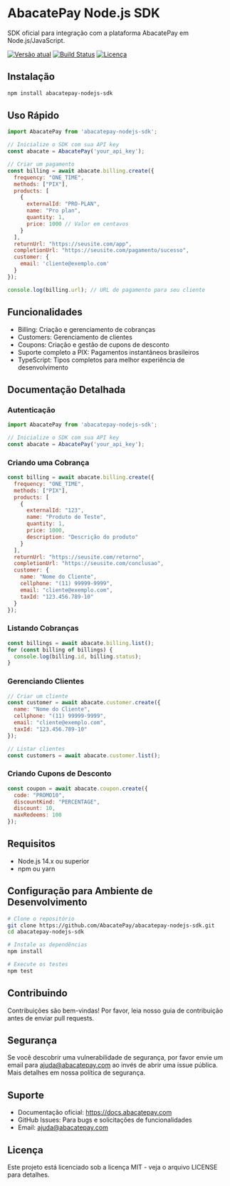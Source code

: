 # AbacatePay Node.js SDK

SDK oficial para integração com a plataforma AbacatePay em Node.js/JavaScript.

[![Versão atual](https://img.shields.io/npm/v/abacatepay-nodejs-sdk)](https://www.npmjs.com/package/abacatepay-nodejs-sdk)
[![Build Status](https://github.com/AbacatePay/abacatepay-nodejs-sdk/workflows/CI/badge.svg)](https://github.com/AbacatePay/abacatepay-nodejs-sdk/actions)
[![Licença](https://img.shields.io/badge/licença-MIT-green.svg)](LICENSE)

## Instalação

```bash
npm install abacatepay-nodejs-sdk
```

## Uso Rápido

```javascript
import AbacatePay from 'abacatepay-nodejs-sdk';

// Inicialize o SDK com sua API key
const abacate = AbacatePay('your_api_key');

// Criar um pagamento
const billing = await abacate.billing.create({
  frequency: "ONE_TIME",
  methods: ["PIX"],
  products: [
    {
      externalId: "PRO-PLAN",
      name: "Pro plan",
      quantity: 1,
      price: 1000 // Valor em centavos
    }
  ],
  returnUrl: "https://seusite.com/app",
  completionUrl: "https://seusite.com/pagamento/sucesso",
  customer: {
    email: 'cliente@exemplo.com'
  }
});

console.log(billing.url); // URL de pagamento para seu cliente
```

## Funcionalidades

- Billing: Criação e gerenciamento de cobranças
- Customers: Gerenciamento de clientes
- Coupons: Criação e gestão de cupons de desconto
- Suporte completo a PIX: Pagamentos instantâneos brasileiros
- TypeScript: Tipos completos para melhor experiência de desenvolvimento

## Documentação Detalhada

### Autenticação

```javascript
import AbacatePay from 'abacatepay-nodejs-sdk';

// Inicialize o SDK com sua API key
const abacate = AbacatePay('your_api_key');
```

### Criando uma Cobrança

```javascript
const billing = await abacate.billing.create({
  frequency: "ONE_TIME",
  methods: ["PIX"],
  products: [
    {
      externalId: "123",
      name: "Produto de Teste",
      quantity: 1,
      price: 1000,
      description: "Descrição do produto"
    }
  ],
  returnUrl: "https://seusite.com/retorno",
  completionUrl: "https://seusite.com/conclusao",
  customer: {
    name: "Nome do Cliente",
    cellphone: "(11) 99999-9999",
    email: "cliente@exemplo.com",
    taxId: "123.456.789-10"
  }
});
```

### Listando Cobranças

```javascript
const billings = await abacate.billing.list();
for (const billing of billings) {
  console.log(billing.id, billing.status);
}
```

### Gerenciando Clientes

```javascript
// Criar um cliente
const customer = await abacate.customer.create({
  name: "Nome do Cliente",
  cellphone: "(11) 99999-9999",
  email: "cliente@exemplo.com",
  taxId: "123.456.789-10"
});

// Listar clientes
const customers = await abacate.customer.list();
```

### Criando Cupons de Desconto

```javascript
const coupon = await abacate.coupon.create({
  code: "PROMO10",
  discountKind: "PERCENTAGE",
  discount: 10,
  maxRedeems: 100
});
```

## Requisitos

- Node.js 14.x ou superior
- npm ou yarn

## Configuração para Ambiente de Desenvolvimento

```bash
# Clone o repositório
git clone https://github.com/AbacatePay/abacatepay-nodejs-sdk.git
cd abacatepay-nodejs-sdk

# Instale as dependências
npm install

# Execute os testes
npm test
```

## Contribuindo

Contribuições são bem-vindas! Por favor, leia nosso guia de contribuição antes de enviar pull requests.

## Segurança

Se você descobrir uma vulnerabilidade de segurança, por favor envie um email para ajuda@abacatepay.com ao invés de abrir uma issue pública. Mais detalhes em nossa política de segurança.

## Suporte

- Documentação oficial: https://docs.abacatepay.com
- GitHub Issues: Para bugs e solicitações de funcionalidades
- Email: ajuda@abacatepay.com

## Licença

Este projeto está licenciado sob a licença MIT - veja o arquivo LICENSE para detalhes.